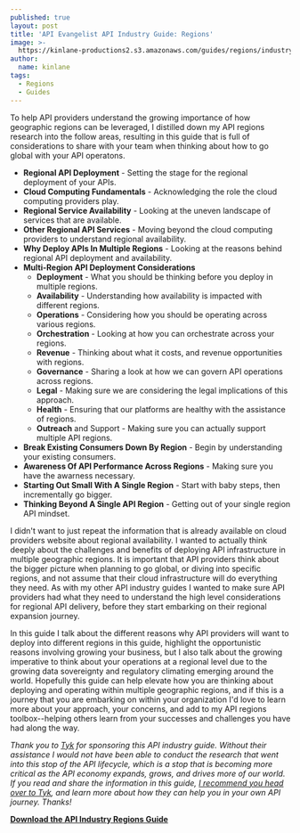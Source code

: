 ```yaml
---
published: true
layout: post
title: 'API Evangelist API Industry Guide: Regions'
image: >-
  https://kinlane-productions2.s3.amazonaws.com/guides/regions/industry-guide-tyk-screenshot.png
author:
  name: kinlane
tags:
  - Regions
  - Guides
---
```

To help API providers understand the growing importance of how geographic regions can be leveraged, I distilled down my API regions research into the follow areas, resulting in this guide that is full of considerations to share with your team when thinking about how to go global with your API operatons.

*   **Regional API Deployment** - Setting the stage for the regional deployment of your APIs.
*   **Cloud Computing Fundamentals** - Acknowledging the role the cloud computing providers play.
*   **Regional Service Availability** \- Looking at the uneven landscape of services that are available.
*   **Other Regional API Services** - Moving beyond the cloud computing providers to understand regional availability.
*   **Why Deploy APIs In Multiple Regions** - Looking at the reasons behind regional API deployment and availability.
*   **Multi-Region API Deployment Considerations**
    *   **Deployment** - What you should be thinking before you deploy in multiple regions.
    *   **Availability** - Understanding how availability is impacted with different regions.
    *   **Operations** - Considering how you should be operating across various regions.
    *   **Orchestration** - Looking at how you can orchestrate across your regions.
    *   **Revenue** - Thinking about what it costs, and revenue opportunities with regions.
    *   **Governance** - Sharing a look at how we can govern API operations across regions.
    *   **Legal** - Making sure we are considering the legal implications of this approach.
    *   **Health** - Ensuring that our platforms are healthy with the assistance of regions.
    *   **Outreach** and Support - Making sure you can actually support multiple API regions.
*   **Break Existing Consumers Down By Region** - Begin by understanding your existing consumers.
*   **Awareness Of API Performance Across Regions** \- Making sure you have the awarness necessary.
*   **Starting Out Small With A Single Region** - Start with baby steps, then incrementally go bigger.
*   **Thinking Beyond A Single API Region** - Getting out of your single region API mindset.

I didn't want to just repeat the information that is already available on cloud providers website about regional availability. I wanted to actually think deeply about the challenges and benefits of deploying API infrastructure in multiple geographic regions. It is important that API providers think about the bigger picture when planning to go global, or diving into specific regions, and not assume that their cloud infrastructure will do everything they need. As with my other API industry guides I wanted to make sure API providers had what they need to understand the high level considerations for regional API delivery, before they start embarking on their regional expansion journey.

In this guide I talk about the different reasons why API providers will want to deploy into different regions in this guide, highlight the opportunistic reasons involving growing your business, but I also talk about the growing imperative to think about your operations at a regional level due to the growing data sovereignty and regulatory climating emerging around the world. Hopefully this guide can help elevate how you are thinking about deploying and operating within multiple geographic regions, and if this is a journey that you are embarking on within your organization I'd love to learn more about your approach, your concerns, and add to my API regions toolbox--helping others learn from your successes and challenges you have had along the way.

_Thank you to [Tyk](https://tyk.io/) for sponsoring this API industry guide. Without their assistance I would not have been able to conduct the research that went into this stop of the API lifecycle, which is a stop that is becoming more critical as the API economy expands, grows, and drives more of our world. If you read and share the information in this guide, [I recommend you head over to Tyk](https://tyk.io/), and learn more about how they can help you in your own API journey. Thanks!_

[**Download the API Industry Regions Guide**](https://kinlane-productions2.s3.amazonaws.com/guides/regions/api-evangelist-tyk-api-industry-guide-10-2019.pdf)